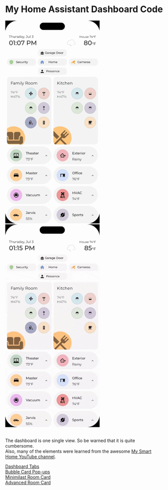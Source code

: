 # My Home Assistant Dashboard Code
<div>
  <img src="https://github.com/e1miran/HA-Mobile-Dash/blob/main/images/2_dashboard.gif" alt="dashboard 1" width="300"/>
  <img src="https://github.com/e1miran/HA-Mobile-Dash/blob/main/images/1_dashboard.gif" alt="dashboard 2" width="300"/>
</div>
<br>
<p>
  The dashboard is one single view. So be warned that it is quite cumbersome.<br>
  Also, many of the elements were learned from the awesome <a href="https://www.youtube.com/@My_Smart_Home" target="_blank">My Smart Home YouTube channel</a>.  
</p>
<p>
  <a href="https://youtu.be/pQkOaH44Dzo?si=Q57UTvieT67fibX5" target="_blank">Dashboard Tabs</a><br>
  <a href="https://youtu.be/Kk8m2mfJen8?si=lEmYWcwc6l76pxyS" target="_blank">Bubble Card Pop-ups</a><br>
  <a href="https://youtu.be/xiPfEdQ8A08?si=wAHKOuos8E5m5RC2" target="_blank">Minimilast Room Card</a><br>
  <a href="https://youtu.be/_ND-Ba5sS7c?si=enS-tSlvEHYA1Ql4" target="_blank">Advanced Room Card</a><br>
</p>
